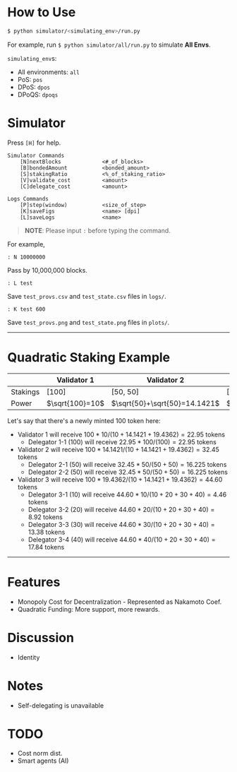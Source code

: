 # How to Use

```bash
$ python simulator/<simulating_env>/run.py
```

For example, run `$ python simulator/all/run.py` to simulate **All Envs**.

`simulating_env`s:

* All environments: `all`
* PoS: `pos`
* DPoS: `dpos`
* DPoQS: `dpoqs`

# Simulator

Press `[H]` for help.

```
Simulator Commands
    [N]nextBlocks             <#_of_blocks>
    [B]bondedAmount           <bonded_amount>
    [S]stakingRatio           <%_of_staking_ratio>
    [V]validate_cost          <amount>
    [C]delegate_cost          <amount>

Logs Commands
    [P]step(window)           <size_of_step>
    [K]saveFigs               <name> [dpi]
    [L]saveLogs               <name>
```

> **NOTE**: Please input `:` before typing the command.

For example,

```
: N 10000000
```

Pass by 10,000,000 blocks.

```
: L test
```

Save `test_provs.csv` and `test_state.csv` files in `logs/`.

```
: K test 600
```

Save `test_provs.png` and `test_state.png` files in `plots/`.

---

# Quadratic Staking Example

|   | Validator 1 | Validator 2 | Validator 3 | 
|---|---|---|---|
|Stakings|[100]|[50, 50]|[10, 20, 30, 40]|
|Power|$\sqrt{100}=10$|$\sqrt{50}+\sqrt{50}=14.1421$|$\sqrt{10}+\sqrt{20}+\sqrt{30}+\sqrt{40}=19.4362$|

Let's say that there's a newly minted $100$ token here:

* Validator 1 will receive $100 * 10 / (10 + 14.1421 + 19.4362) = 22.95$ tokens
    * Delegator 1-1 ($100$) will receive $22.95 * 100 / (100) = 22.95$ tokens
* Validator 2 will receive $100 * 14.1421 / (10 + 14.1421 + 19.4362) = 32.45$ tokens
    * Delegator 2-1 ($50$) will receive $32.45 * 50 / (50 + 50) = 16.225$ tokens
    * Delegator 2-2 ($50$) will receive $32.45 * 50 / (50 + 50) = 16.225$ tokens
* Validator 3 will receive $100 * 19.4362 / (10 + 14.1421 + 19.4362) = 44.60$ tokens
    * Delegator 3-1 ($10$) will receive $44.60 * 10 / (10 + 20 + 30 + 40) = 4.46$ tokens
    * Delegator 3-2 ($20$) will receive $44.60 * 20 / (10 + 20 + 30 + 40) = 8.92$ tokens
    * Delegator 3-3 ($30$) will receive $44.60 * 30 / (10 + 20 + 30 + 40) = 13.38$ tokens
    * Delegator 3-4 ($40$) will receive $44.60 * 40 / (10 + 20 + 30 + 40) = 17.84$ tokens

<!--
* Level 1: Distributes Quadratic
    * Level 2: Distributes Linearly
-->

<!-- effect: more decentralizing -->

---

# Features

- Monopoly Cost for Decentralization - Represented as Nakamoto Coef.
- Quadratic Funding: More support, more rewards.

# Discussion

- Identity

# Notes

- Self-delegating is unavailable

# TODO

- Cost norm dist.
- Smart agents (AI)

<!--
# TODO?
- N step: for loop -> one transition
- Console mode
- Genesis JSON
- Exception handling
- Supernova
    - Distributions
- x-axis w/ time (d/m/y)
-->

